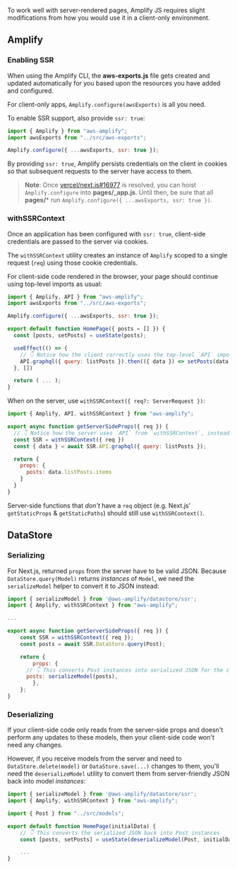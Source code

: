 To work well with server-rendered pages, Amplify JS requires slight modifications from how you would use it in a client-only environment.

## Amplify

### Enabling SSR

When using the Amplify CLI, the __aws-exports.js__ file gets created and updated automatically for you based upon the resources you have added and configured.

For client-only apps, `Amplify.configure(awsExports)` is all you need.

To enable SSR support, also provide `ssr: true`:

```js
import { Amplify } from "aws-amplify";
import awsExports from "../src/aws-exports";

Amplify.configure({ ...awsExports, ssr: true });
```

By providing `ssr: true`, Amplify persists credentials on the client in cookies so that subsequent requests to the server have access to them.

> **Note**: Once [vercel/next.js#16977](https://github.com/vercel/next.js/issues/16977) is resolved, you can hoist `Amplify.configure` into **pages/_app.js**.  Until then, be sure that all **pages/*** run `Amplify.configure({ ...awsExports, ssr: true })`.


### withSSRContext

Once an application has been configured with `ssr: true`, client-side credentials are passed to the server via cookies.

The `withSSRContext` utility creates an instance of `Amplify` scoped to a single request (`req`) using those cookie credentials.

For client-side code rendered in the browser, your page should continue using top-level imports as usual:

```js
import { Amplify, API } from "aws-amplify";
import awsExports from "../src/aws-exports";

Amplify.configure({ ...awsExports, ssr: true });

export default function HomePage({ posts = [] }) {
  const [posts, setPosts] = useState(posts);

  useEffect(() => {
    // 👇 Notice how the client correctly uses the top-level `API` import
    API.graphql({ query: listPosts }).then(({ data }) => setPosts(data.listPosts.items));
  }, [])

  return ( ... );
}
```

When on the server, use `withSSRContext({ req?: ServerRequest })`:

```js
import { Amplify, API, withSSRContext } from "aws-amplify";

export async function getServerSideProps({ req }) {
  // 👇 Notice how the server uses `API` from `withSSRContext`, instead of the top-level `API`.
  const SSR = withSSRContext({ req })
  const { data } = await SSR.API.graphql({ query: listPosts });

  return {
    props: {
      posts: data.listPosts.items
    }
  }
}
```

Server-side functions that _don't_ have a `req` object (e.g. Next.js' `getStaticProps` & `getStaticPaths`) should still use `withSSRContext()`.

## DataStore

### Serializing

For Next.js, returned `props` from the server have to be valid JSON. Because `DataStore.query(Model)` returns _instances_ of `Model`, we need the `serializeModel` helper to convert it to JSON instead:

```js
import { serializeModel } from '@aws-amplify/datastore/ssr';
import { Amplify, withSSRContext } from "aws-amplify";

...

export async function getServerSideProps({ req }) {
    const SSR = withSSRContext({ req });
    const posts = await SSR.DataStore.query(Post);

    return {
        props: {
      // 👇 This converts Post instances into serialized JSON for the client
      posts: serializeModel(posts),
        },
    };
}
```

### Deserializing

If your client-side code only reads from the server-side props and doesn't perform any updates to these models, then your client-side code won't need any changes.

However, if you receive models from the server and need to `DataStore.delete(model)` or `DataStore.save(...)` changes to them, you'll need the `deserializeModel` utility to convert them from server-friendly JSON back into model _instances_:

```js
import { serializeModel } from '@aws-amplify/datastore/ssr';
import { Amplify, withSSRContext } from "aws-amplify";

import { Post } from "../src/models";

export default function HomePage(initialData) {
    // 👇 This converts the serialized JSON back into Post instances
    const [posts, setPosts] = useState(deserializeModel(Post, initialData.posts));

    ...
}
```

